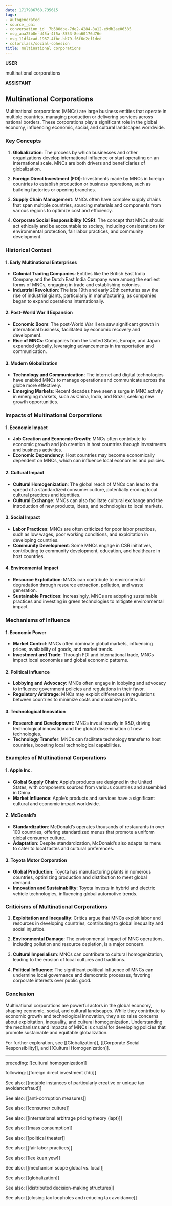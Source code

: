 ```yaml
---
date: 1717986768.735615
tags:
- autogenerated
- source__oai
- conversation_id__7b580dbe-7de2-4284-8a12-e9db2ae06385
- msg_aaa25b8e-d45a-4f5a-8553-8ea60176d76e
- msg_11df4cad-1967-4fbc-bb79-f6f6e2cf1ded
- colorclass/social-cohesion
title: multinational corporations
---
```


**USER**

multinational corporations


**ASSISTANT**

## Multinational Corporations

Multinational corporations (MNCs) are large business entities that operate in multiple countries, managing production or delivering services across national borders. These corporations play a significant role in the global economy, influencing economic, social, and cultural landscapes worldwide.

### Key Concepts

1. **Globalization**: The process by which businesses and other organizations develop international influence or start operating on an international scale. MNCs are both drivers and beneficiaries of globalization.
   
2. **Foreign Direct Investment (FDI)**: Investments made by MNCs in foreign countries to establish production or business operations, such as building factories or opening branches.

3. **Supply Chain Management**: MNCs often have complex supply chains that span multiple countries, sourcing materials and components from various regions to optimize cost and efficiency.

4. **Corporate Social Responsibility (CSR)**: The concept that MNCs should act ethically and be accountable to society, including considerations for environmental protection, fair labor practices, and community development.

### Historical Context

#### 1. **Early Multinational Enterprises**

- **Colonial Trading Companies**: Entities like the British East India Company and the Dutch East India Company were among the earliest forms of MNCs, engaging in trade and establishing colonies.
- **Industrial Revolution**: The late 19th and early 20th centuries saw the rise of industrial giants, particularly in manufacturing, as companies began to expand operations internationally.

#### 2. **Post-World War II Expansion**

- **Economic Boom**: The post-World War II era saw significant growth in international business, facilitated by economic recovery and development.
- **Rise of MNCs**: Companies from the United States, Europe, and Japan expanded globally, leveraging advancements in transportation and communication.

#### 3. **Modern Globalization**

- **Technology and Communication**: The internet and digital technologies have enabled MNCs to manage operations and communicate across the globe more effectively.
- **Emerging Markets**: Recent decades have seen a surge in MNC activity in emerging markets, such as China, India, and Brazil, seeking new growth opportunities.

### Impacts of Multinational Corporations

#### 1. **Economic Impact**

- **Job Creation and Economic Growth**: MNCs often contribute to economic growth and job creation in host countries through investments and business activities.
- **Economic Dependency**: Host countries may become economically dependent on MNCs, which can influence local economies and policies.

#### 2. **Cultural Impact**

- **Cultural Homogenization**: The global reach of MNCs can lead to the spread of a standardized consumer culture, potentially eroding local cultural practices and identities.
- **Cultural Exchange**: MNCs can also facilitate cultural exchange and the introduction of new products, ideas, and technologies to local markets.

#### 3. **Social Impact**

- **Labor Practices**: MNCs are often criticized for poor labor practices, such as low wages, poor working conditions, and exploitation in developing countries.
- **Community Development**: Some MNCs engage in CSR initiatives, contributing to community development, education, and healthcare in host countries.

#### 4. **Environmental Impact**

- **Resource Exploitation**: MNCs can contribute to environmental degradation through resource extraction, pollution, and waste generation.
- **Sustainable Practices**: Increasingly, MNCs are adopting sustainable practices and investing in green technologies to mitigate environmental impact.

### Mechanisms of Influence

#### 1. **Economic Power**

- **Market Control**: MNCs often dominate global markets, influencing prices, availability of goods, and market trends.
- **Investment and Trade**: Through FDI and international trade, MNCs impact local economies and global economic patterns.

#### 2. **Political Influence**

- **Lobbying and Advocacy**: MNCs often engage in lobbying and advocacy to influence government policies and regulations in their favor.
- **Regulatory Arbitrage**: MNCs may exploit differences in regulations between countries to minimize costs and maximize profits.

#### 3. **Technological Innovation**

- **Research and Development**: MNCs invest heavily in R&D, driving technological innovation and the global dissemination of new technologies.
- **Technology Transfer**: MNCs can facilitate technology transfer to host countries, boosting local technological capabilities.

### Examples of Multinational Corporations

#### 1. **Apple Inc.**

- **Global Supply Chain**: Apple’s products are designed in the United States, with components sourced from various countries and assembled in China.
- **Market Influence**: Apple’s products and services have a significant cultural and economic impact worldwide.

#### 2. **McDonald’s**

- **Standardization**: McDonald’s operates thousands of restaurants in over 100 countries, offering standardized menus that promote a uniform global consumer culture.
- **Adaptation**: Despite standardization, McDonald’s also adapts its menu to cater to local tastes and cultural preferences.

#### 3. **Toyota Motor Corporation**

- **Global Production**: Toyota has manufacturing plants in numerous countries, optimizing production and distribution to meet global demand.
- **Innovation and Sustainability**: Toyota invests in hybrid and electric vehicle technologies, influencing global automotive trends.

### Criticisms of Multinational Corporations

1. **Exploitation and Inequality**: Critics argue that MNCs exploit labor and resources in developing countries, contributing to global inequality and social injustice.
   
2. **Environmental Damage**: The environmental impact of MNC operations, including pollution and resource depletion, is a major concern.

3. **Cultural Imperialism**: MNCs can contribute to cultural homogenization, leading to the erosion of local cultures and traditions.

4. **Political Influence**: The significant political influence of MNCs can undermine local governance and democratic processes, favoring corporate interests over public good.

### Conclusion

Multinational corporations are powerful actors in the global economy, shaping economic, social, and cultural landscapes. While they contribute to economic growth and technological innovation, they also raise concerns about exploitation, inequality, and cultural homogenization. Understanding the mechanisms and impacts of MNCs is crucial for developing policies that promote sustainable and equitable globalization.

For further exploration, see [[Globalization]], [[Corporate Social Responsibility]], and [[Cultural Homogenization]].


---

preceding: [[cultural homogenization]]  


following: [[foreign direct investment (fdi)]]

See also: [[notable instances of particularly creative or unique tax avoidancefraud]]


See also: [[anti-corruption measures]]


See also: [[consumer culture]]


See also: [[international arbitrage pricing theory (iapt)]]


See also: [[mass consumption]]


See also: [[political theater]]


See also: [[fair labor practices]]


See also: [[lee kuan yew]]


See also: [[mechanism scope global vs. local]]


See also: [[globalization]]


See also: [[distributed decision-making structures]]


See also: [[closing tax loopholes and reducing tax avoidance]]